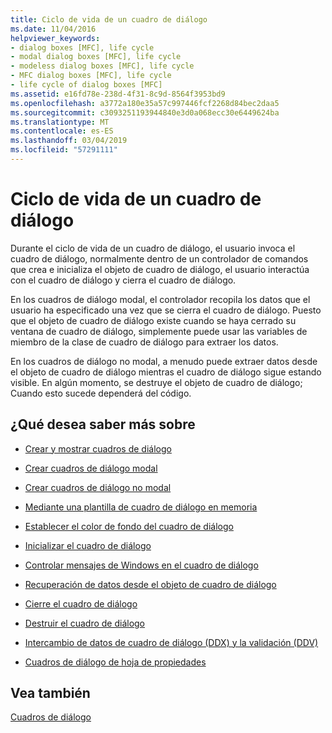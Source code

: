 ```yaml
---
title: Ciclo de vida de un cuadro de diálogo
ms.date: 11/04/2016
helpviewer_keywords:
- dialog boxes [MFC], life cycle
- modal dialog boxes [MFC], life cycle
- modeless dialog boxes [MFC], life cycle
- MFC dialog boxes [MFC], life cycle
- life cycle of dialog boxes [MFC]
ms.assetid: e16fd78e-238d-4f31-8c9d-8564f3953bd9
ms.openlocfilehash: a3772a180e35a57c997446fcf2268d84bec2daa5
ms.sourcegitcommit: c3093251193944840e3d0a068ecc30e6449624ba
ms.translationtype: MT
ms.contentlocale: es-ES
ms.lasthandoff: 03/04/2019
ms.locfileid: "57291111"
---
```

# <a name="life-cycle-of-a-dialog-box"></a>Ciclo de vida de un cuadro de diálogo

Durante el ciclo de vida de un cuadro de diálogo, el usuario invoca el cuadro de diálogo, normalmente dentro de un controlador de comandos que crea e inicializa el objeto de cuadro de diálogo, el usuario interactúa con el cuadro de diálogo y cierra el cuadro de diálogo.

En los cuadros de diálogo modal, el controlador recopila los datos que el usuario ha especificado una vez que se cierra el cuadro de diálogo. Puesto que el objeto de cuadro de diálogo existe cuando se haya cerrado su ventana de cuadro de diálogo, simplemente puede usar las variables de miembro de la clase de cuadro de diálogo para extraer los datos.

En los cuadros de diálogo no modal, a menudo puede extraer datos desde el objeto de cuadro de diálogo mientras el cuadro de diálogo sigue estando visible. En algún momento, se destruye el objeto de cuadro de diálogo; Cuando esto sucede dependerá del código.

## <a name="what-do-you-want-to-know-more-about"></a>¿Qué desea saber más sobre

- [Crear y mostrar cuadros de diálogo](../mfc/creating-and-displaying-dialog-boxes.md)

- [Crear cuadros de diálogo modal](../mfc/creating-modal-dialog-boxes.md)

- [Crear cuadros de diálogo no modal](../mfc/creating-modeless-dialog-boxes.md)

- [Mediante una plantilla de cuadro de diálogo en memoria](../mfc/using-a-dialog-template-in-memory.md)

- [Establecer el color de fondo del cuadro de diálogo](../mfc/setting-the-dialog-boxs-background-color.md)

- [Inicializar el cuadro de diálogo](../mfc/initializing-the-dialog-box.md)

- [Controlar mensajes de Windows en el cuadro de diálogo](../mfc/handling-windows-messages-in-your-dialog-box.md)

- [Recuperación de datos desde el objeto de cuadro de diálogo](../mfc/retrieving-data-from-the-dialog-object.md)

- [Cierre el cuadro de diálogo](../mfc/closing-the-dialog-box.md)

- [Destruir el cuadro de diálogo](../mfc/destroying-the-dialog-box.md)

- [Intercambio de datos de cuadro de diálogo (DDX) y la validación (DDV)](../mfc/dialog-data-exchange-and-validation.md)

- [Cuadros de diálogo de hoja de propiedades](../mfc/property-sheets-and-property-pages-mfc.md)

## <a name="see-also"></a>Vea también

[Cuadros de diálogo](../mfc/dialog-boxes.md)
